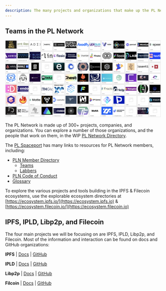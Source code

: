 ```yaml
---
description: The many projects and organizations that make up the PL Network
---
```


## Teams in the PL Network

![](../.gitbook/assets/image.png)

The PL Network is made up of 300+ projects, companies, and organizations. You can explore a number of those organizations, and the people that work on them, in the WIP [PL Network Directory](https://airtable.com/appHT5ErKdHcsFznj/tblceMFkdHORmuzl4/viwRVjfIBeMdEb8jZ?blocks=hide).

The [PL Spaceport](https://protocol.almanac.io/docs/protocol-labs-spaceport-sFKNLxQKYdQOZfLTL4kL9uVha4TdGlYh) has many links to resources for PL Network members, including:

* [PLN Member Directory](https://protocol.almanac.io/docs/pln-member-directory-84TYCGFm9s07JuPfNqpvCXWDLgK1EAhU)
  * [Teams](https://airtable.com/shrqUt3aQvZLs0fx7/tblceMFkdHORmuzl4)
  * [Labbers](https://airtable.com/shrx4IjMUG9DSshyB/tblpTKZo66tbYIxH4)
* [PLN Code of Conduct](https://protocol.almanac.io/docs/pln-code-of-conduct-ymBUYyonmhfvizGu6yOpXH1qkuWYce96)
* [Glossary](https://protocol.almanac.io/docs/glossary-ycx3uRbXUM3d7uf1EBz89msUmb1UjzR7)

To explore the various projects and tools building in the IPFS & Filecoin ecosystems, use the explorable ecosystem directories at [https://ecosystem.ipfs.io/](https://ecosystem.ipfs.io) & [https://ecosystem.filecoin.io/](https://ecosystem.filecoin.io)

## IPFS, IPLD, Libp2p, and Filecoin

The four main projects we will be focusing on are IPFS, IPLD, Libp2p, and Filecoin.
Most of the information and interaction can be found on docs and GitHub organizations:

**IPFS**  |  [Docs](https://docs.ipfs.io/)  |  [GitHub](https://github.com/ipfs)

**IPLD**  |  [Docs](https://ipld.io/docs/)  |  [GitHub](https://github.com/ipld)

**Libp2p**  |  [Docs](https://docs.libp2p.io/)  |  [GitHub](https://github.com/libp2p)

**Filcoin**  |  [Docs](https://docs.filecoin.io/)  |  [GitHub](https://github.com/filecoin-project) 
